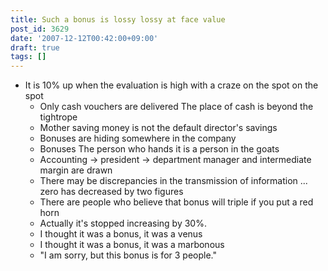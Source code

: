 ```yaml
---
title: Such a bonus is lossy lossy at face value
post_id: 3629
date: '2007-12-12T00:42:00+09:00'
draft: true
tags: []
---
```


*   It is 10% up when the evaluation is high with a craze on the spot on the spot
    *   Only cash vouchers are delivered The place of cash is beyond the tightrope
    *   Mother saving money is not the default director's savings
    *   Bonuses are hiding somewhere in the company
    *   Bonuses The person who hands it is a person in the goats
    *   Accounting → president → department manager and intermediate margin are drawn
    *   There may be discrepancies in the transmission of information ... zero has decreased by two figures
    *   There are people who believe that bonus will triple if you put a red horn
    *   Actually it's stopped increasing by 30%.
    *   I thought it was a bonus, it was a venus
    *   I thought it was a bonus, it was a marbonous
    *   "I am sorry, but this bonus is for 3 people."
